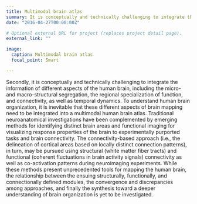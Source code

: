 ```yaml
---
title: Multimodal brain atlas
summary: It is conceptually and technically challenging to integrate the information of different aspects of the human brain, including the micro- and macro-structural segregation, the regional specialization of function, and connectivity, as well as temporal dynamics.
date: "2016-04-27T00:00:00Z"

# Optional external URL for project (replaces project detail page).
external_link: ""

image:
  caption: Multimodal brain atlas
  focal_point: Smart

---
```


Secondly, it is conceptually and technically challenging to integrate the information of different aspects of the human brain, including the micro- and macro-structural segregation, the regional specialization of function, and connectivity, as well as temporal dynamics. To understand human brain organization, it is inevitable that these different aspects of brain mapping need to be integrated into a multimodal human brain atlas. Traditional neuroanatomical investigations have been complemented by emerging methods for identifying distinct brain areas and functional imaging for visualizing response properties of the brain to experimentally purported tasks and brain connectivity. The connectivity-based approach (i.e., the delineation of cortical areas based on locally distinct connection patterns), in turn, may be pursued using structural (white matter fiber tracts) and functional (coherent fluctuations in brain activity signals) connectivity as well as co-activation patterns during neuroimaging experiments. While these methods present unprecedented tools for mapping the human brain, the relationship between the ensuing structurally, functionally, and connectionally defined modules, the convergence and discrepancies among approaches, and finally the synthesis toward a deeper understanding of brain organization is yet to be investigated.
